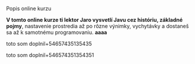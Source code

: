 Popis online kurzu


**V tomto online kurze ti lektor Jaro vysvetlí Javu cez históriu, základné pojmy**, nastavenie prostredia až po rôzne výnimky, vychytávky a dostaneš sa až k samotnému programovaniu.
**aaaa**
 

toto som doplnil+54657435135435


toto som doplnil+546574351354351 
